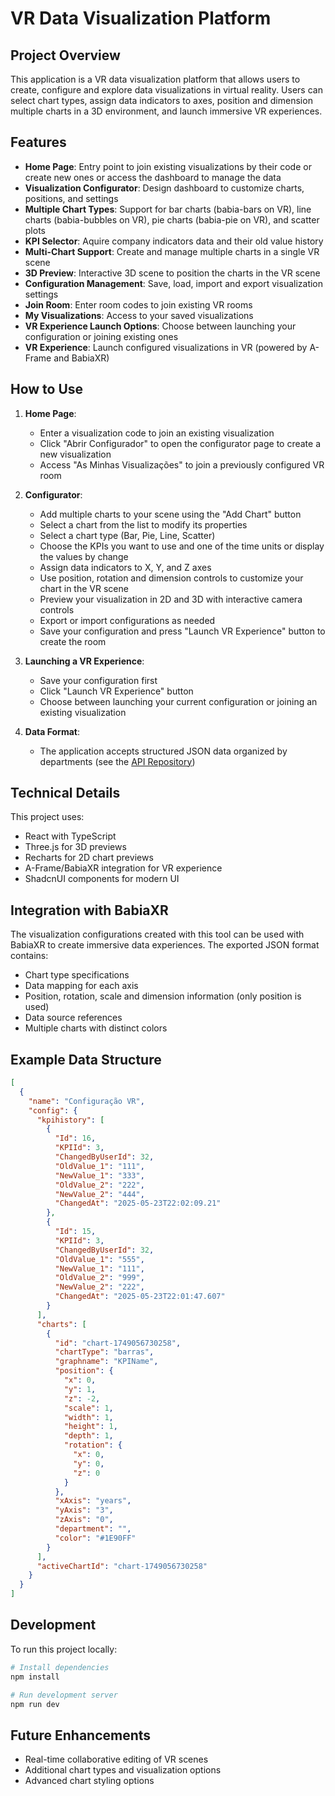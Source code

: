 
# VR Data Visualization Platform

## Project Overview

This application is a VR data visualization platform that allows users to create, configure and explore data visualizations in virtual reality. Users can select chart types, assign data indicators to axes, position and dimension multiple charts in a 3D environment, and launch immersive VR experiences.

## Features

- **Home Page**: Entry point to join existing visualizations by their code or create new ones or access the dashboard to manage the data
- **Visualization Configurator**: Design dashboard to customize charts, positions, and settings
- **Multiple Chart Types**: Support for bar charts (babia-bars on VR), line charts (babia-bubbles on VR), pie charts (babia-pie on VR), and scatter plots
- **KPI Selector**: Aquire company indicators data and their old value history
- **Multi-Chart Support**: Create and manage multiple charts in a single VR scene
- **3D Preview**: Interactive 3D scene to position the charts in the VR scene
- **Configuration Management**: Save, load, import and export visualization settings
- **Join Room**: Enter room codes to join existing VR rooms
- **My Visualizations**: Access to your saved visualizations
- **VR Experience Launch Options**: Choose between launching your configuration or joining existing ones
- **VR Experience**: Launch configured visualizations in VR (powered by A-Frame and BabiaXR)

## How to Use

1. **Home Page**:
   - Enter a visualization code to join an existing visualization
   - Click "Abrir Configurador" to open the configurator page to create a new visualization
   - Access "As Minhas Visualizações" to join a previously configured VR room

2. **Configurator**:
   - Add multiple charts to your scene using the "Add Chart" button
   - Select a chart from the list to modify its properties
   - Select a chart type (Bar, Pie, Line, Scatter)
   - Choose the KPIs you want to use and one of the time units or display the values by change
   - Assign data indicators to X, Y, and Z axes
   - Use position, rotation and dimension controls to customize your chart in the VR scene
   - Preview your visualization in 2D and 3D with interactive camera controls
   - Export or import configurations as needed
   - Save your configuration and press "Launch VR Experience" button to create the room

3. **Launching a VR Experience**:
   - Save your configuration first
   - Click "Launch VR Experience" button
   - Choose between launching your current configuration or joining an existing visualization

4. **Data Format**:
   - The application accepts structured JSON data organized by departments (see the [API Repository](https://github.com/8JP8/MODSI-SQLRestAPI))

## Technical Details

This project uses:
- React with TypeScript
- Three.js for 3D previews
- Recharts for 2D chart previews
- A-Frame/BabiaXR integration for VR experience
- ShadcnUI components for modern UI

## Integration with BabiaXR

The visualization configurations created with this tool can be used with BabiaXR to create immersive data experiences. The exported JSON format contains:

- Chart type specifications
- Data mapping for each axis
- Position, rotation, scale and dimension information (only position is used)
- Data source references
- Multiple charts with distinct colors

## Example Data Structure

```json
[
  {
    "name": "Configuração VR",
    "config": {
      "kpihistory": [
        {
          "Id": 16,
          "KPIId": 3,
          "ChangedByUserId": 32,
          "OldValue_1": "111",
          "NewValue_1": "333",
          "OldValue_2": "222",
          "NewValue_2": "444",
          "ChangedAt": "2025-05-23T22:02:09.21"
        },
        {
          "Id": 15,
          "KPIId": 3,
          "ChangedByUserId": 32,
          "OldValue_1": "555",
          "NewValue_1": "111",
          "OldValue_2": "999",
          "NewValue_2": "222",
          "ChangedAt": "2025-05-23T22:01:47.607"
        }
      ],
      "charts": [
        {
          "id": "chart-1749056730258",
          "chartType": "barras",
          "graphname": "KPIName",
          "position": {
            "x": 0,
            "y": 1,
            "z": -2,
            "scale": 1,
            "width": 1,
            "height": 1,
            "depth": 1,
            "rotation": {
              "x": 0,
              "y": 0,
              "z": 0
            }
          },
          "xAxis": "years",
          "yAxis": "3",
          "zAxis": "0",
          "department": "",
          "color": "#1E90FF"
        }
      ],
      "activeChartId": "chart-1749056730258"
    }
  }
]
```

## Development

To run this project locally:

```sh
# Install dependencies
npm install

# Run development server
npm run dev
```

## Future Enhancements

- Real-time collaborative editing of VR scenes
- Additional chart types and visualization options
- Advanced chart styling options
